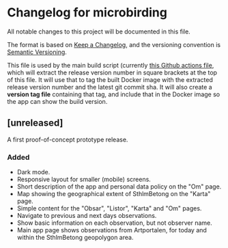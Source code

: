 # Changelog for microbirding

All notable changes to this project will be documented in this file.

The format is based on [Keep a Changelog](https://keepachangelog.com/en/1.1.0/), and the versioning convention is [Semantic Versioning](https://semver.org/spec/v2.0.0.html).

This file is used by the main build script (currently [this Github actions file](https://github.com/pacoispaco/microbirding/blob/main/.github/workflows/cicd-dev.yml), which will extract the release version number in square brackets at the top of this file. It will use that to tag the built Docker image with the extracted release version number and the latest git commit sha. It will also create a **version tag file**  containing that tag, and include that in the Docker image so the app can show the build version.

## [unreleased]

A first proof-of-concept prototype release.

### Added

- Dark mode.
- Responsive layout for smaller (mobile) screens.
- Short description of the app and personal data policy on the "Om" page.
- Map showing the geographical extent of SthlmBetong on the "Karta" page.
- Simple content for the "Obsar", "Listor", "Karta" and "Om" pages.
- Navigate to previous and next days observations.
- Show basic information on each observation, but not observer name.
- Main app page shows observations from Artportalen, for today and within the SthlmBetong geopolygon area.
